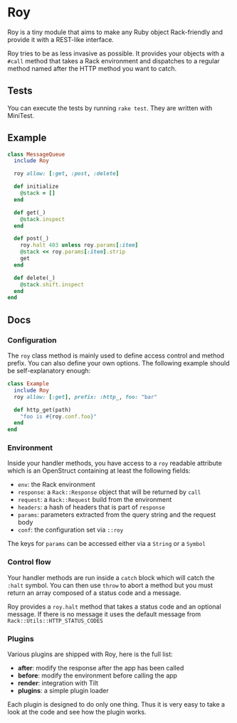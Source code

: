 Roy
===

Roy is a tiny module that aims to make any Ruby object Rack-friendly and
provide it with a REST-like interface.

Roy tries to be as less invasive as possible. It provides your objects with a
`#call` method that takes a Rack environment and dispatches to a regular method
named after the HTTP method you want to catch.

## Tests

You can execute the tests by running `rake test`. They are written with
MiniTest.

## Example

``` ruby
class MessageQueue
  include Roy

  roy allow: [:get, :post, :delete]

  def initialize
    @stack = []
  end

  def get(_)
    @stack.inspect
  end

  def post(_)
    roy.halt 403 unless roy.params[:item]
    @stack << roy.params[:item].strip
    get
  end

  def delete(_)
    @stack.shift.inspect
  end
end
```

## Docs

### Configuration

The `roy` class method is mainly used to define access control and method
prefix. You can also define your own options.  The following example should be
self-explanatory enough:

``` ruby
class Example
  include Roy
  roy allow: [:get], prefix: :http_, foo: "bar"

  def http_get(path)
    "foo is #{roy.conf.foo}"
  end
end
```
### Environment

Inside your handler methods, you have access to a `roy` readable attribute which
is an OpenStruct containing at least the following fields:

* `env`: the Rack environment
* `response`: a `Rack::Response` object that will be returned by `call`
* `request`: a `Rack::Request` build from the environment
* `headers`: a hash of headers that is part of `response`
* `params`: parameters extracted from the query string and the request body
* `conf`: the configuration set via `::roy`

The keys for `params` can be accessed either via a `String` or a `Symbol`

### Control flow

Your handler methods are run inside a `catch` block which will catch the `:halt`
symbol. You can then use `throw` to abort a method but you must return an array
composed of a status code and a message.

Roy provides a `roy.halt` method that takes a status code and an optional message.
If there is no message it uses the default message from
`Rack::Utils::HTTP_STATUS_CODES`

### Plugins

Various plugins are shipped with Roy, here is the full list:

* **after**: modify the response after the app has been called
* **before**: modify the environment before calling the app
* **render**: integration with Tilt
* **plugins**: a simple plugin loader

Each plugin is designed to do only one thing. Thus it is very easy to take a
look at the code and see how the plugin works.
